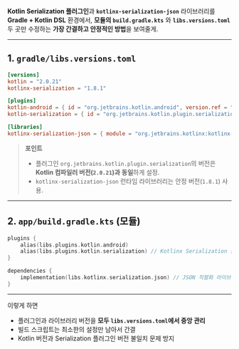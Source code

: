 **Kotlin Serialization 플러그인**과 **`kotlinx-serialization-json`** 라이브러리를
**Gradle + Kotlin DSL** 환경에서, **모듈의 `build.gradle.kts`** 와 **`libs.versions.toml`** 두 곳만 수정하는 **가장 간결하고 안정적인 방법**을 보여줄게.

---

## 1. `gradle/libs.versions.toml`

```toml
[versions]
kotlin = "2.0.21"
kotlinx-serialization = "1.8.1"

[plugins]
kotlin-android = { id = "org.jetbrains.kotlin.android", version.ref = "kotlin" }
kotlin-serialization = { id = "org.jetbrains.kotlin.plugin.serialization", version.ref = "kotlin" }

[libraries]
kotlinx-serialization-json = { module = "org.jetbrains.kotlinx:kotlinx-serialization-json", version.ref = "kotlinx-serialization" }
```

> **포인트**
>
> * 플러그인 `org.jetbrains.kotlin.plugin.serialization`의 버전은 **Kotlin 컴파일러 버전(`2.0.21`)과 동일**하게 설정.
> * `kotlinx-serialization-json` 런타임 라이브러리는 안정 버전(`1.8.1`) 사용.

---

## 2. `app/build.gradle.kts` (모듈)

```kotlin
plugins {
    alias(libs.plugins.kotlin.android)
    alias(libs.plugins.kotlin.serialization) // Kotlinx Serialization 플러그인 적용
}

dependencies {
    implementation(libs.kotlinx.serialization.json) // JSON 직렬화 라이브러리
}
```

---

이렇게 하면

* 플러그인과 라이브러리 버전을 **모두 `libs.versions.toml`에서 중앙 관리**
* 빌드 스크립트는 최소한의 설정만 남아서 간결
* Kotlin 버전과 Serialization 플러그인 버전 불일치 문제 방지

